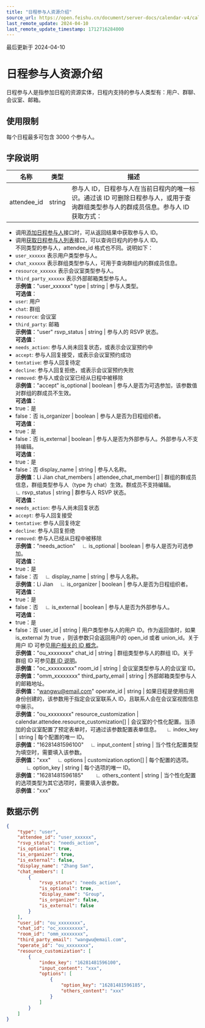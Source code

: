 ```yaml
---
title: "日程参与人资源介绍"
source_url: https://open.feishu.cn/document/server-docs/calendar-v4/calendar-event-attendee/introduction
last_remote_update: 2024-04-10
last_remote_update_timestamp: 1712716284000
---
```

最后更新于 2024-04-10

# 日程参与人资源介绍

日程参与人是指参加日程的资源实体，日程内支持的参与人类型有：用户、群聊、会议室、邮箱。

## 使用限制

每个日程最多可包含 3000 个参与人。

##  字段说明

名称 | 类型 | 描述
--- | --- | ---
attendee_id | string | 参与人 ID，日程参与人在当前日程内的唯一标识。通过该 ID 可删除日程参与人，或用于查询群组类型参与人的群成员信息。参与人 ID 获取方式：  
- 调用[添加日程参与人](https://open.feishu.cn/document/uAjLw4CM/ukTMukTMukTM/reference/calendar-v4/calendar-event-attendee/create)接口时，可从返回结果中获取参与人 ID。  
- 调用[获取日程参与人列表](https://open.feishu.cn/document/uAjLw4CM/ukTMukTMukTM/reference/calendar-v4/calendar-event-attendee/list)接口，可以查询日程内的参与人 ID。  
不同类型的参与人，attendee_id 格式也不同。说明如下：  
- `user_xxxxxx` 表示用户类型参与人。  
- `chat_xxxxxx` 表示群组类型参与人，可用于查询群组内的群成员信息。  
- `resource_xxxxxx` 表示会议室类型参与人。  
- `third_party_xxxxxx` 表示外部邮箱类型参与人。  
**示例值**："user_xxxxxx"
type | string | 参与人类型。  
**可选值**：  
- `user`: 用户  
- `chat`: 群组  
- `resource`: 会议室  
- `third_party`: 邮箱  
**示例值**："user"
rsvp_status | string | 参与人的 RSVP 状态。  
**可选值**：  
- `needs_action`: 参与人尚未回复状态，或表示会议室预约中  
- `accept`: 参与人回复接受，或表示会议室预约成功  
- `tentative`: 参与人回复待定  
- `decline`: 参与人回复拒绝，或表示会议室预约失败  
- `removed`: 参与人或会议室已经从日程中被移除  
**示例值**："accept"
is_optional | boolean | 参与人是否为可选参加，该参数值对群组的群成员不生效。  
**可选值**：  
- true：是  
- false：否
is_organizer | boolean | 参与人是否为日程组织者。  
**可选值**：  
- true：是  
- false：否
is_external | boolean | 参与人是否为外部参与人。外部参与人不支持编辑。  
**可选值**：  
- true：是  
- false：否
display_name | string | 参与人名称。  
**示例值**：Li Jian
chat_members | attendee_chat_member[] | 群组的群成员信息，群组类型参与人（type 为 chat）生效。群成员不支持编辑。
&emsp;∟&nbsp;rsvp_status | string | 群参与人 RSVP 状态。  
**可选值**：  
- `needs_action`: 参与人尚未回复状态  
- `accept`: 参与人回复接受  
- `tentative`: 参与人回复待定  
- `decline`: 参与人回复拒绝  
- `removed`: 参与人已经从日程中被移除  
**示例值**："needs_action"
&emsp;∟&nbsp;is_optional | boolean | 参与人是否为可选参加。  
**可选值**：  
- true：是  
- false：否
&emsp;∟&nbsp;display_name | string | 参与人名称。  
**示例值**：Li Jian
&emsp;∟&nbsp;is_organizer | boolean | 参与人是否为日程组织者。  
**可选值**：  
- true：是  
- false：否
&emsp;∟&nbsp;is_external | boolean | 参与人是否为外部参与人。  
**可选值**：  
- true：是  
- false：否
user_id | string | 用户类型参与人的用户 ID。作为返回值时，如果 is_external 为 true ，则该参数只会返回用户的 open_id 或者 union_id。关于用户 ID 可参见[用户相关的 ID 概念](https://open.feishu.cn/document/home/user-identity-introduction/introduction)。  
**示例值**："ou_xxxxxxxx"
chat_id | string | 群组类型参与人的群组 ID。关于群组 ID 可参见[群 ID 说明](https://open.feishu.cn/document/uAjLw4CM/ukTMukTMukTM/reference/im-v1/chat-id-description)。  
**示例值**："oc_xxxxxxxxx"
room_id | string | 会议室类型参与人的会议室 ID。  
**示例值**："omm_xxxxxxxx"
third_party_email | string | 外部邮箱类型参与人的邮箱地址。  
**示例值**："wangwu@email.com"
operate_id | string | 如果日程是使用应用身份创建的，该参数用于指定会议室联系人 ID，且联系人会在会议室视图信息中展示。  
**示例值**："ou_xxxxxxxx"
resource_customization | calendar.attendee.resource_customization[] | 会议室的个性化配置。当添加的会议室配置了预定表单时，可通过该参数配置表单信息。
&emsp;∟&nbsp;index_key | string | 每个配置的唯一 ID。  
**示例值**："16281481596100"
&emsp;∟&nbsp;input_content | string | 当个性化配置类型为填空时，需要填入该参数。  
**示例值**："xxx"
&emsp;∟&nbsp;options | customization.option[] | 每个配置的选项。
&emsp;&emsp;∟&nbsp;option_key | string | 每个选项的唯一 ID。  
**示例值**："16281481596185"
&emsp;&emsp;∟&nbsp;others_content | string | 当个性化配置的选项类型为其它选项时，需要填入该参数。  
**示例值**："xxx"

##  数据示例
```json
{
    "type": "user",
    "attendee_id": "user_xxxxxx",
    "rsvp_status": "needs_action",
    "is_optional": true,
    "is_organizer": true,
    "is_external": false,
    "display_name": "Zhang San",
    "chat_members": [
        {
            "rsvp_status": "needs_action",
            "is_optional": true,
            "display_name": "Group",
            "is_organizer": false,
            "is_external": false
        }
    ],
    "user_id": "ou_xxxxxxxx",
    "chat_id": "oc_xxxxxxxxx",
    "room_id": "omm_xxxxxxxx",
    "third_party_email": "wangwu@email.com",
    "operate_id": "ou_xxxxxxxx",
    "resource_customization": [
        {
            "index_key": "16281481596100",
            "input_content": "xxx",
            "options": [
                {
                    "option_key": "16281481596185",
                    "others_content": "xxx"
                }
            ]
        }
    ]
}
```
